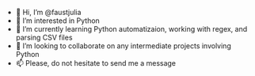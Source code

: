 - 👋 Hi, I’m @faustjulia
- 👀 I’m interested in Python
- 🌱 I’m currently learning Python automatizaion, working with regex, and parsing CSV files
- 💞️ I’m looking to collaborate on any intermediate projects involving Python
- 📫 Please, do not hesitate to send me a message

<!---
faustjulia/faustjulia is a ✨ special ✨ repository because its `README.md` (this file) appears on your GitHub profile.
You can click the Preview link to take a look at your changes.
--->
